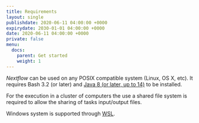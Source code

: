 ```yaml
---
title: Requirements
layout: single
publishdate: 2020-06-11 04:00:00 +0000
expirydate: 2030-01-01 04:00:00 +0000
date: 2020-06-11 04:00:00 +0000
private: false
menu:
  docs:
    parent: Get started
    weight: 1
---
```


_Nextflow_ can be used on any POSIX
compatible system (Linux, OS X, etc). It requires Bash 3.2 (or later)
and [Java 8 (or later, up to
14)](http://www.oracle.com/technetwork/java/javase/downloads/index.html)
to be installed.

For the execution in a cluster of computers the use a shared file system
is required to allow the sharing of tasks input/output files.

Windows system is supported through
[WSL](https://en.wikipedia.org/wiki/Windows_Subsystem_for_Linux).
